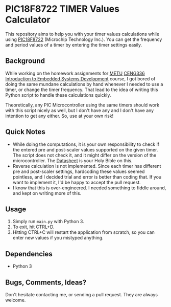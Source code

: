 # PIC18F8722 TIMER Values Calculator

This repository aims to help you with your timer values calculations while using [PIC18F8722](https://www.microchip.com/wwwproducts/en/PIC18F8722) (Microchip Technology Inc.). You can get the frequency and period values of a timer by entering the timer settings easily.

## Background

While working on the homework assignments for [METU](https://www.metu.edu.tr) [CENG336 Introduction to Embedded Systems Development](https://github.com/frozsgy/ceng336-hw) course, I got bored of doing the same mundane calculations by hand whenever I needed to use a timer, or change the timer frequency. That lead to the idea of writing this Python script to handle these calculations quickly. 

Theoretically, any PIC Microcontroller using the same timers should work with this script nicely as well, but I don't have any and I don't have any intention to get any either. So, use at your own risk! 

## Quick Notes

* While doing the computations, it is your own responsibility to check if the entered pre and post-scaler values supported on the given timer. The script does not check it, and it might differ on the version of the microcontroller. The [Datasheet](http://ww1.microchip.com/downloads/en/devicedoc/39646c.pdf) is your Holy Bible on this.
* Reverse calculation is not implemented. Since each timer has different pre and post-scaler settings, hardcoding these values seemed pointless, and I decided trial and error is better than coding that. If you want to implement it, I'd be happy to accept the pull request.
* I know that this is over-engineered. I needed something to fiddle around, and kept on writing more of this.

## Usage

1. Simply run `main.py` with Python 3.
2. To exit, hit CTRL+D.
3. Hitting CTRL+C will restart the application from scratch, so you can enter new values if you mistyped anything.

## Dependencies

* Python 3

## Bugs, Comments, Ideas?

Don't hesitate contacting me, or sending a pull request. They are always welcome.